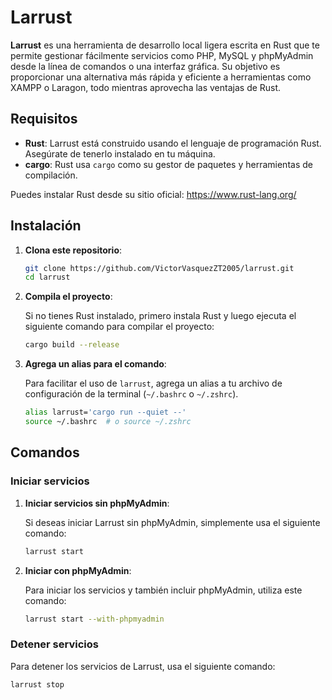 # Larrust

**Larrust** es una herramienta de desarrollo local ligera escrita en Rust que te permite gestionar fácilmente servicios como PHP, MySQL y phpMyAdmin desde la línea de comandos o una interfaz gráfica. Su objetivo es proporcionar una alternativa más rápida y eficiente a herramientas como XAMPP o Laragon, todo mientras aprovecha las ventajas de Rust.

## Requisitos

- **Rust**: Larrust está construido usando el lenguaje de programación Rust. Asegúrate de tenerlo instalado en tu máquina.
- **cargo**: Rust usa `cargo` como su gestor de paquetes y herramientas de compilación.

Puedes instalar Rust desde su sitio oficial: https://www.rust-lang.org/

## Instalación

1. **Clona este repositorio**:

    ```bash
    git clone https://github.com/VictorVasquezZT2005/larrust.git
    cd larrust
    ```

2. **Compila el proyecto**:

    Si no tienes Rust instalado, primero instala Rust y luego ejecuta el siguiente comando para compilar el proyecto:

    ```bash
    cargo build --release
    ```

3. **Agrega un alias para el comando**:

    Para facilitar el uso de `larrust`, agrega un alias a tu archivo de configuración de la terminal (`~/.bashrc` o `~/.zshrc`).

    ```bash
    alias larrust='cargo run --quiet --'
    source ~/.bashrc  # o source ~/.zshrc
    ```

## Comandos

### Iniciar servicios

1. **Iniciar servicios sin phpMyAdmin**:

    Si deseas iniciar Larrust sin phpMyAdmin, simplemente usa el siguiente comando:

    ```bash
    larrust start
    ```

2. **Iniciar con phpMyAdmin**:

    Para iniciar los servicios y también incluir phpMyAdmin, utiliza este comando:

    ```bash
    larrust start --with-phpmyadmin
    ```

### Detener servicios

Para detener los servicios de Larrust, usa el siguiente comando:

```bash
larrust stop
